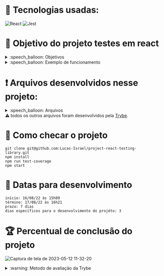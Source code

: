 # :toolbox: Tecnologias usadas:

![React](https://img.shields.io/badge/react-%2320232a.svg?style=for-the-badge&logo=react&logoColor=%2361DAFB)
![Jest](https://img.shields.io/badge/-jest-%23C21325?style=for-the-badge&logo=jest&logoColor=white)

# :open_book: Objetivo do projeto testes em react

<details>
  <summary>:speech_balloon: Objetivos</summary>

  ```
  1. Desenvolver testes para uma aplicação React utilizando Jest e a biblioteca React Testing Library
  2. Desenvolver a capacidade de:
    2.1 Utilizar os seletores (queries) da React-Testing-Library em testes automatizados.
    2.2 Simular eventos com a React-Testing-Library em testes automatizados.
    2.3 Testar fluxos lógicos assíncronos com a React-Testing-Library.
    2.4 Escrever testes que permitam a refatoração da estrutura dos componentes da aplicação sem necessidade de serem alterados.
    2.5 Testar inputs.

  ```
</details>

<details>
  <summary>:speech_balloon: Exemplo de funcionamento</summary>
  
![Captura de tela de 2023-05-12 11-25-32](https://github.com/Lucas-Israel/project-react-testing-library/assets/104790267/bbd144d2-50bd-4346-aadd-f01ee7049cca)
![Captura de tela de 2023-05-12 11-27-03](https://github.com/Lucas-Israel/project-react-testing-library/assets/104790267/5caacef6-5b62-47d6-8d55-2b7676272c8e)
![Captura de tela de 2023-05-12 11-27-39](https://github.com/Lucas-Israel/project-react-testing-library/assets/104790267/9baeba1b-f1d6-47cb-b8aa-32872ad9f050)
![Captura de tela de 2023-05-12 11-28-13](https://github.com/Lucas-Israel/project-react-testing-library/assets/104790267/febc059a-a47d-4cc1-8d0f-30a093d5a91b)

</details>

# :heavy_exclamation_mark: Arquivos desenvolvidos nesse projeto:

<details>
  <summary>:speech_balloon: Arquivos</summary>

  ```
  src/tests/
    About.test.js
    App.test.js
    FavoritePokemons.test.js
    NotFound.test.js
    Pokedex.test.js
    Pokemon.test.js
    PokemonDetails.test.js
    RenderWithRouter.js
  ```
</details

#### :warning: todos os outros arquivos foram desenvolvidos pela [Trybe](https://www.betrybe.com).

# :thinking: Como checar o projeto

```
git clone git@github.com:Lucas-Israel/project-react-testing-library.git
npm install
npm run test-coverage
npm start
```

# :calendar: Datas para desenvolvimento

```
início: 16/08/22 às 15h09
término: 17/08/22 às 16h21
prazo: 7 dias
dias específicos para o desenvolvimento do projéto: 3
```

# :trophy: Percentual de conclusão do projeto

![Captura de tela de 2023-05-12 11-32-20](https://github.com/Lucas-Israel/project-react-testing-library/assets/104790267/da8c5e98-8d77-4b94-9115-f2d83ac5a56e)


<details>
  <summary>:warning: Metodo de avaliação da Trybe</summary>
  
##### A escola de programação [Trybe](https://www.betrybe.com) utiliza um sistema de avaliação baseado na conclusão de requisitos em cada projeto, considerando a porcentagem de conclusão, com um mínimo de 80% dos requisitos obrigatórios, em um prazo regular de no máximo 7 dias, tendo dias específicos para o desenvolvimento do projeto que variam de acordo com a complexidade dele.

##### Não alcançando esse patamar mímino, o aluno entra em recuperação, tendo que entregar 90% dos requisitos obrigatórios mais os bonús, em outros 7 dias, caso o aluno falhe novamente ele é mudado de turma para refazer o conteúdo e projeto, caso falhe após mudar de turma, no mesmo conteúdo/projeto, o aluno é removido do curso.
  
</details>
